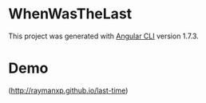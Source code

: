 # WhenWasTheLast

This project was generated with [Angular CLI](https://github.com/angular/angular-cli) version 1.7.3.

# Demo
(http://raymanxp.github.io/last-time)